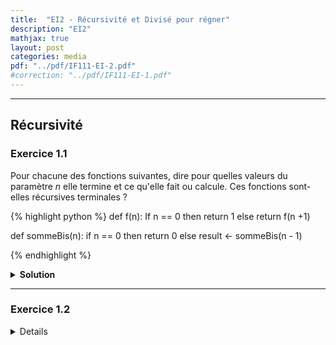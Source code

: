 ```yaml
---
title:  "EI2 - Récursivité et Divisé pour régner"
description: "EI2"
mathjax: true
layout: post
categories: media
pdf: "../pdf/IF111-EI-2.pdf"
#correction: "../pdf/IF111-EI-1.pdf"
---
```




---

## Récursivité

### Exercice 1.1

Pour chacune des fonctions suivantes, dire pour quelles valeurs du paramètre *n* elle termine et ce qu'elle fait ou calcule. Ces fonctions sont-elles récursives terminales ?

{% highlight python %}
def f(n):
    If n == 0 then
        return 1
    else
        return f(n +1)

def sommeBis(n):
    if n == 0 then
        return 0
    else
        result <- sommeBis(n - 1)

{% endhighlight %}


<details>
<summary><b>Solution</b></summary>
TODO
</details>

---

### Exercice 1.2



<details>
<details>
<summary><b>Solution</b></summary>
TODO
</details>
---
 
### Exercice 1.3

   
<details>
<summary><b>Solution</b></summary>

TODO

</details>
---

## Programmes itératifs

### Exercice 2.1




<details>
<summary><b>Solution</b></summary>

TODO

</details>

---

### Exercice 2.2



<details>
<summary><b>Solution</b></summary>

TODO

</details>

---

### Exercice 2.3


<details>
<summary><b>Solution</b></summary>

TODO

</details>

---

### Exercice 2.4


<details>
<summary><b>Solution</b></summary>

TODO

</details>

---

## Appels de sous programmes

### Exercice 3.1


<details>
<summary><b>Solution</b></summary>

TODO

</details>

---

### Exercice 3.2


<details>
<summary><b>Solution</b></summary>

TODO

</details>

---

### Exercice 3.3


<details>
<summary><b>Solution</b></summary>

TODO

</details>

---

### Exercice 3.4



<details>
<summary><b>Solution</b></summary>

TODO

</details>

---

